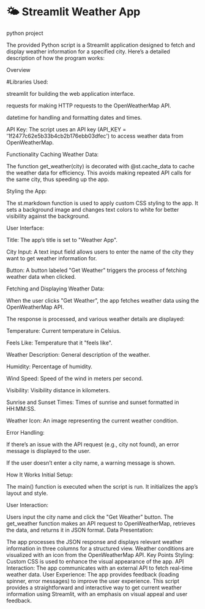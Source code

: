 # 🌤 Streamlit Weather App
python project

The provided Python script is a Streamlit application designed to fetch and display weather information for a specified city. Here’s a detailed description of how the program works:

Overview

#Libraries Used:

streamlit for building the web application interface.

requests for making HTTP requests to the OpenWeatherMap API.

datetime for handling and formatting dates and times.

API Key: The script uses an API key (API_KEY = '1f2477c62e5b33b4cb2b176ebb03dfec') to access weather data from OpenWeatherMap.

Functionality Caching Weather Data:

The function get_weather(city) is decorated with @st.cache_data to cache the weather data for efficiency. This avoids making repeated API calls for the same city, thus speeding up the app.

Styling the App:

The st.markdown function is used to apply custom CSS styling to the app. It sets a background image and changes text colors to white for better visibility against the background.

User Interface:

Title: The app’s title is set to "Weather App".

City Input: A text input field allows users to enter the name of the city they want to get weather information for.

Button: A button labeled "Get Weather" triggers the process of fetching weather data when clicked.

Fetching and Displaying Weather Data:

When the user clicks "Get Weather", the app fetches weather data using the OpenWeatherMap API.

The response is processed, and various weather details are displayed:

Temperature: Current temperature in Celsius.

Feels Like: Temperature that it "feels like".

Weather Description: General description of the weather.

Humidity: Percentage of humidity.

Wind Speed: Speed of the wind in meters per second.

Visibility: Visibility distance in kilometers.

Sunrise and Sunset Times: Times of sunrise and sunset formatted in HH:MM:SS.

Weather Icon: An image representing the current weather condition.

Error Handling:

If there’s an issue with the API request (e.g., city not found), an error message is displayed to the user.

If the user doesn’t enter a city name, a warning message is shown.

How It Works Initial Setup:

The main() function is executed when the script is run. It initializes the app’s layout and style.

User Interaction:

Users input the city name and click the "Get Weather" button. The get_weather function makes an API request to OpenWeatherMap, retrieves the data, and returns it in JSON format. Data Presentation:

The app processes the JSON response and displays relevant weather information in three columns for a structured view. Weather conditions are visualized with an icon from the OpenWeatherMap API. Key Points Styling: Custom CSS is used to enhance the visual appearance of the app. API Interaction: The app communicates with an external API to fetch real-time weather data. User Experience: The app provides feedback (loading spinner, error messages) to improve the user experience. This script provides a straightforward and interactive way to get current weather information using Streamlit, with an emphasis on visual appeal and user feedback.
